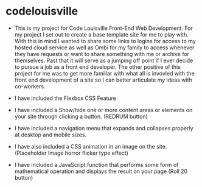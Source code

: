 # codelouisville

- This is my project for Code Louisville Front-End Web Development. For my project I set out to create a base template site for me to play with. With this in mind I wanted to share some links to logins for access to my hosted cloud service as well as Ombi for my family to access whenever they have requests or want to share something with me or archive for themselves. Past that it will serve as a jumping off point if I ever decide to pursue a job as a front end developer. The other positive of this project for me was to get more familiar with what all is invovled with the front end development of a site so I can better articulate my ideas with co-workers. 
 
- I have included the Flexbox CSS Feature
- I have included a Show/hide one or more content areas or elements on your site through clicking a button. (REDRUM button)
- I have included a navigation menu that expands and collapses properly at desktop and mobile sizes.
- I have also included a CSS animation in an image on the site. (Placeholder Image horror flicker type effect)
- I have included a JavaScript function that performs some form of mathematical operation and displays the result on your page (Roll 20 button) 